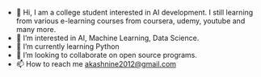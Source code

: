 - 👋 Hi, I am a college student interested in AI development. I still learning from various e-learning courses from coursera, udemy, youtube and many more.
- 👀 I’m interested in AI, Machine Learning, Data Science.
- 🌱 I’m currently learning Python
- 💞️ I’m looking to collaborate on open source programs.
- 📫 How to reach me akashnine2012@gmail.com

<!---
akashkm15/akashkm15 is a ✨ special ✨ repository because its `README.md` (this file) appears on your GitHub profile.
You can click the Preview link to take a look at your changes.
--->
